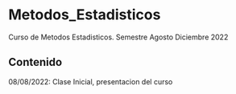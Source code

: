 # Metodos_Estadisticos
Curso de Metodos Estadisticos. Semestre Agosto Diciembre 2022

## Contenido 

08/08/2022: Clase Inicial, presentacion del curso 
